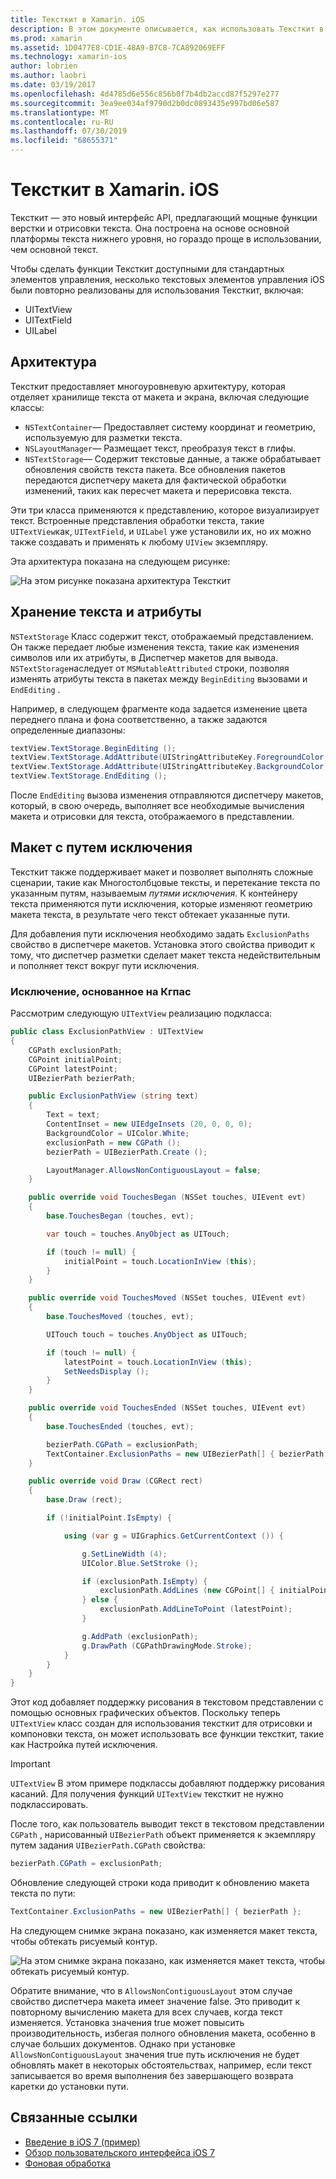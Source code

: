 ```yaml
---
title: Тексткит в Xamarin. iOS
description: В этом документе описывается, как использовать Тексткит в Xamarin. iOS. Тексткит предоставляет мощные функции верстки и отрисовки текста.
ms.prod: xamarin
ms.assetid: 1D0477E8-CD1E-48A9-B7C8-7CA892069EFF
ms.technology: xamarin-ios
author: lobrien
ms.author: laobri
ms.date: 03/19/2017
ms.openlocfilehash: 4d4785d6e556c856b0f7b4db2accd87f5297e277
ms.sourcegitcommit: 3ea9ee034af9790d2b0dc0893435e997bd06e587
ms.translationtype: MT
ms.contentlocale: ru-RU
ms.lasthandoff: 07/30/2019
ms.locfileid: "68655371"
---
```

# <a name="textkit-in-xamarinios"></a>Тексткит в Xamarin. iOS

Тексткит — это новый интерфейс API, предлагающий мощные функции верстки и отрисовки текста. Она построена на основе основной платформы текста нижнего уровня, но гораздо проще в использовании, чем основной текст.

Чтобы сделать функции Тексткит доступными для стандартных элементов управления, несколько текстовых элементов управления iOS были повторно реализованы для использования Тексткит, включая:

-  UITextView
-  UITextField
-  UILabel

## <a name="architecture"></a>Архитектура

Тексткит предоставляет многоуровневую архитектуру, которая отделяет хранилище текста от макета и экрана, включая следующие классы:

-  `NSTextContainer`— Предоставляет систему координат и геометрию, используемую для разметки текста.
-  `NSLayoutManager`— Размещает текст, преобразуя текст в глифы. 
-  `NSTextStorage`— Содержит текстовые данные, а также обрабатывает обновления свойств текста пакета. Все обновления пакетов передаются диспетчеру макета для фактической обработки изменений, таких как пересчет макета и перерисовка текста.


Эти три класса применяются к представлению, которое визуализирует текст. Встроенные представления обработки текста, такие `UITextView`как, `UITextField`, и `UILabel` уже установили их, но их можно также создавать и применять к любому `UIView` экземпляру.

Эта архитектура показана на следующем рисунке:

 ![](textkit-images/textkitarch.png "На этом рисунке показана архитектура Тексткит")

## <a name="text-storage-and-attributes"></a>Хранение текста и атрибуты

`NSTextStorage` Класс содержит текст, отображаемый представлением. Он также передает любые изменения текста, такие как изменения символов или их атрибуты, в Диспетчер макетов для вывода. `NSTextStorage`наследует от `MSMutableAttributed` строки, позволяя изменять атрибуты текста в пакетах между `BeginEditing` вызовами и `EndEditing` .

Например, в следующем фрагменте кода задается изменение цвета переднего плана и фона соответственно, а также задаются определенные диапазоны:

```csharp
textView.TextStorage.BeginEditing ();
textView.TextStorage.AddAttribute(UIStringAttributeKey.ForegroundColor, UIColor.Green, new NSRange(200, 400));
textView.TextStorage.AddAttribute(UIStringAttributeKey.BackgroundColor, UIColor.Black, new NSRange(210, 300));
textView.TextStorage.EndEditing ();
```

После `EndEditing` вызова изменения отправляются диспетчеру макетов, который, в свою очередь, выполняет все необходимые вычисления макета и отрисовки для текста, отображаемого в представлении.

## <a name="layout-with-exclusion-path"></a>Макет с путем исключения

Тексткит также поддерживает макет и позволяет выполнять сложные сценарии, такие как Многостолбцовые тексты, и перетекание текста по указанным путям, называемым *путями исключения*. К контейнеру текста применяются пути исключения, которые изменяют геометрию макета текста, в результате чего текст обтекает указанные пути.

Для добавления пути исключения необходимо задать `ExclusionPaths` свойство в диспетчере макетов. Установка этого свойства приводит к тому, что диспетчер разметки сделает макет текста недействительным и пополняет текст вокруг пути исключения.

### <a name="exclusion-based-on-a-cgpath"></a>Исключение, основанное на Кгпас

Рассмотрим следующую `UITextView` реализацию подкласса:

```csharp
public class ExclusionPathView : UITextView
{
    CGPath exclusionPath;
    CGPoint initialPoint;
    CGPoint latestPoint;
    UIBezierPath bezierPath;

    public ExclusionPathView (string text)
    {
        Text = text;
        ContentInset = new UIEdgeInsets (20, 0, 0, 0);
        BackgroundColor = UIColor.White;
        exclusionPath = new CGPath ();
        bezierPath = UIBezierPath.Create ();

        LayoutManager.AllowsNonContiguousLayout = false;
    }

    public override void TouchesBegan (NSSet touches, UIEvent evt)
    {
        base.TouchesBegan (touches, evt);

        var touch = touches.AnyObject as UITouch;

        if (touch != null) {
            initialPoint = touch.LocationInView (this);
        }
    }

    public override void TouchesMoved (NSSet touches, UIEvent evt)
    {
        base.TouchesMoved (touches, evt);

        UITouch touch = touches.AnyObject as UITouch;

        if (touch != null) {
            latestPoint = touch.LocationInView (this);
            SetNeedsDisplay ();
        }
    }

    public override void TouchesEnded (NSSet touches, UIEvent evt)
    {
        base.TouchesEnded (touches, evt);

        bezierPath.CGPath = exclusionPath;
        TextContainer.ExclusionPaths = new UIBezierPath[] { bezierPath };
    }

    public override void Draw (CGRect rect)
    {
        base.Draw (rect);

        if (!initialPoint.IsEmpty) {

            using (var g = UIGraphics.GetCurrentContext ()) {

                g.SetLineWidth (4);
                UIColor.Blue.SetStroke ();

                if (exclusionPath.IsEmpty) {
                    exclusionPath.AddLines (new CGPoint[] { initialPoint, latestPoint });
                } else {
                    exclusionPath.AddLineToPoint (latestPoint);
                }

                g.AddPath (exclusionPath);
                g.DrawPath (CGPathDrawingMode.Stroke);
            }
        }
    }
}
```

Этот код добавляет поддержку рисования в текстовом представлении с помощью основных графических объектов. Поскольку теперь `UITextView` класс создан для использования тексткит для отрисовки и компоновки текста, он может использовать все функции тексткит, такие как Настройка путей исключения.

> [!IMPORTANT]
> `UITextView` В этом примере подклассы добавляют поддержку рисования касаний. Для получения функций `UITextView` тексткит не нужно подклассировать.



После того, как пользователь выводит текст в текстовом представлении `CGPath` , нарисованный `UIBezierPath` объект применяется к экземпляру путем задания `UIBezierPath.CGPath` свойства:

```csharp
bezierPath.CGPath = exclusionPath;
```

Обновление следующей строки кода приводит к обновлению макета текста по пути:

```csharp
TextContainer.ExclusionPaths = new UIBezierPath[] { bezierPath };
```

На следующем снимке экрана показано, как изменяется макет текста, чтобы обтекать рисуемый контур.

<!-- ![](textkit-images/exclusionpath1.png "This screenshot illustrates how the text layout changes to flow around the drawn path")--> 
![](textkit-images/exclusionpath2.png "На этом снимке экрана показано, как изменяется макет текста, чтобы обтекать рисуемый контур.")

Обратите внимание, что в `AllowsNonContiguousLayout` этом случае свойство диспетчера макета имеет значение false. Это приводит к повторному вычислению макета для всех случаев, когда текст изменяется. Установка значения true может повысить производительность, избегая полного обновления макета, особенно в случае больших документов. Однако при установке `AllowsNonContiguousLayout` значения true путь исключения не будет обновлять макет в некоторых обстоятельствах, например, если текст записывается во время выполнения без завершающего возврата каретки до установки пути.


## <a name="related-links"></a>Связанные ссылки

- [Введение в iOS 7 (пример)](https://docs.microsoft.com/samples/xamarin/ios-samples/introtoios7)
- [Обзор пользовательского интерфейса iOS 7](~/ios/platform/introduction-to-ios7/ios7-ui.md)
- [Фоновая обработка](~/ios/app-fundamentals/backgrounding/index.md)
